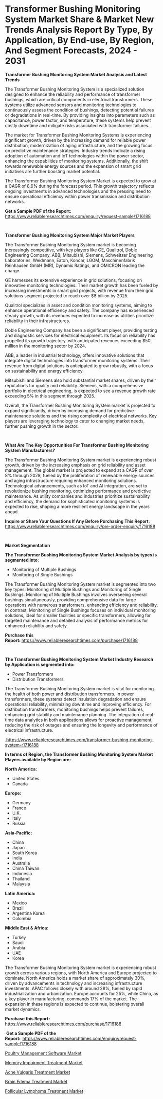 <p><h1>Transformer Bushing Monitoring System Market Share & Market New Trends Analysis Report By Type, By Application, By End-use, By Region, And Segment Forecasts, 2024 - 2031</h1></p><p><strong>Transformer Bushing Monitoring System Market Analysis and Latest Trends</strong></p>
<p><p>The Transformer Bushing Monitoring System is a specialized solution designed to enhance the reliability and performance of transformer bushings, which are critical components in electrical transformers. These systems utilize advanced sensors and monitoring technologies to continuously assess the condition of bushings, detecting potential failures or degradations in real-time. By providing insights into parameters such as capacitance, power factor, and temperature, these systems help prevent costly downtime and mitigate risks associated with transformer failures.</p><p>The market for Transformer Bushing Monitoring Systems is experiencing significant growth, driven by the increasing demand for reliable power distribution, modernization of aging infrastructure, and the growing focus on predictive maintenance strategies. Industry trends indicate a rising adoption of automation and IoT technologies within the power sector, enhancing the capabilities of monitoring systems. Additionally, the shift towards renewable energy sources and the expansion of smart grid initiatives are further boosting market potential.</p><p>The Transformer Bushing Monitoring System Market is expected to grow at a CAGR of 8.9% during the forecast period. This growth trajectory reflects ongoing investments in advanced technologies and the pressing need to ensure operational efficiency within power transmission and distribution networks.</p></p>
<p><strong>Get a Sample PDF of the Report:&nbsp;</strong> <a href="https://www.reliableresearchtimes.com/enquiry/request-sample/1716188?utm_campaign=1775&utm_medium=2&utm_source=Github&utm_content=ia&utm_term=23102024&utm_id=transformer-bushing-monitoring-system">https://www.reliableresearchtimes.com/enquiry/request-sample/1716188</a></p>
<p>&nbsp;</p>
<p><strong>Transformer Bushing Monitoring System Major Market Players</strong></p>
<p><p>The Transformer Bushing Monitoring System market is becoming increasingly competitive, with key players like GE, Qualitrol, Doble Engineering Company, ABB, Mitsubishi, Siemens, Schweitzer Engineering Laboratories, Weidmann, Eaton, Koncar, LGOM, Maschinenfabrik Reinhausen GmbH (MR), Dynamic Ratings, and OMICRON leading the charge.</p><p>GE harnesses its extensive experience in grid solutions, focusing on innovative monitoring technologies. Their market growth has been fueled by increasing investments in smart grid projects, with revenue from their grid solutions segment projected to reach over $8 billion by 2025.</p><p>Qualitrol specializes in asset and condition monitoring systems, aiming to enhance operational efficiency and safety. The company has experienced steady growth, with its revenues expected to increase as utilities prioritize reliability in their infrastructures.</p><p>Doble Engineering Company has been a significant player, providing testing and diagnostic services for electrical equipment. Its focus on reliability has propelled its growth trajectory, with anticipated revenues exceeding $50 million in the monitoring sector by 2024.</p><p>ABB, a leader in industrial technology, offers innovative solutions that integrate digital technologies into transformer monitoring systems. Their revenue from digital solutions is anticipated to grow robustly, with a focus on sustainability and energy efficiency.</p><p>Mitsubishi and Siemens also hold substantial market shares, driven by their reputations for quality and reliability. Siemens, with a comprehensive portfolio in electrical engineering, is expected to see a revenue growth rate exceeding 5% in this segment through 2025.</p><p>Overall, the Transformer Bushing Monitoring System market is projected to expand significantly, driven by increasing demand for predictive maintenance solutions and the rising complexity of electrical networks. Key players are leveraging technology to cater to changing market needs, further pushing growth in the sector.</p></p>
<p>&nbsp;</p>
<p><strong>What Are The Key Opportunities For Transformer Bushing Monitoring System Manufacturers?</strong></p>
<p><p>The Transformer Bushing Monitoring System market is experiencing robust growth, driven by the increasing emphasis on grid reliability and asset management. The global market is projected to expand at a CAGR of over 8% through 2028, fueled by the proliferation of renewable energy sources and aging infrastructure requiring enhanced monitoring solutions. Technological advancements, such as IoT and AI integration, are set to revolutionize bushing monitoring, optimizing performance and predictive maintenance. As utility companies and industries prioritize sustainability and efficiency, the demand for sophisticated monitoring systems is expected to rise, shaping a more resilient energy landscape in the years ahead.</p></p>
<p><strong>Inquire or Share Your Questions If Any Before Purchasing This Report:</strong> <a href="https://www.reliableresearchtimes.com/enquiry/pre-order-enquiry/1716188?utm_campaign=1775&utm_medium=2&utm_source=Github&utm_content=ia&utm_term=23102024&utm_id=transformer-bushing-monitoring-system">https://www.reliableresearchtimes.com/enquiry/pre-order-enquiry/1716188</a></p>
<p>&nbsp;</p>
<p><strong>Market Segmentation</strong></p>
<p><strong>The Transformer Bushing Monitoring System Market Analysis by types is segmented into:</strong></p>
<p><ul><li>Monitoring of Multiple Bushings</li><li>Monitoring of Single Bushings</li></ul></p>
<p><p>The Transformer Bushing Monitoring System market is segmented into two key types: Monitoring of Multiple Bushings and Monitoring of Single Bushings. Monitoring of Multiple Bushings involves overseeing several bushings simultaneously, providing comprehensive data for large operations with numerous transformers, enhancing efficiency and reliability. In contrast, Monitoring of Single Bushings focuses on individual monitoring solutions, ideal for smaller facilities or specific transformers, allowing for targeted maintenance and detailed analysis of performance metrics for enhanced reliability and safety.</p></p>
<p><strong>Purchase this Report:&nbsp;</strong><a href="https://www.reliableresearchtimes.com/purchase/1716188?utm_campaign=1775&utm_medium=2&utm_source=Github&utm_content=ia&utm_term=23102024&utm_id=transformer-bushing-monitoring-system">https://www.reliableresearchtimes.com/purchase/1716188</a></p>
<p>&nbsp;</p>
<p><strong>The Transformer Bushing Monitoring System Market Industry Research by Application is segmented into:</strong></p>
<p><ul><li>Power Transformers</li><li>Distribution Transformers</li></ul></p>
<p><p>The Transformer Bushing Monitoring System market is vital for monitoring the health of both power and distribution transformers. In power transformers, these systems detect insulation degradation and ensure operational reliability, minimizing downtime and improving efficiency. For distribution transformers, monitoring bushings helps prevent failures, enhancing grid stability and maintenance planning. The integration of real-time data analytics in both applications allows for proactive management, reducing the risk of outages and ensuring the longevity and performance of electrical infrastructure.</p></p>
<p><a href="https://www.reliableresearchtimes.com/transformer-bushing-monitoring-system-r1716188?utm_campaign=1775&utm_medium=2&utm_source=Github&utm_content=ia&utm_term=23102024&utm_id=transformer-bushing-monitoring-system">&nbsp;https://www.reliableresearchtimes.com/transformer-bushing-monitoring-system-r1716188</a></p>
<p><strong>In terms of Region, the Transformer Bushing Monitoring System Market Players available by Region are:</strong></p>
<p>
    <p> <strong> North America: </strong>
        <ul>
            <li>United States</li>
            <li>Canada</li>
        </ul>
        </p> 
    <p> <strong> Europe: </strong>
        <ul>
            <li>Germany</li>
            <li>France</li>
            <li>U.K.</li>
            <li>Italy</li>
            <li>Russia</li>
        </ul>
        </p> 
    <p> <strong> Asia-Pacific: </strong>
        <ul>
            <li>China</li>
            <li>Japan</li>
            <li>South Korea</li>
            <li>India</li>
            <li>Australia</li>
            <li>China Taiwan</li>
            <li>Indonesia</li>
            <li>Thailand</li>
            <li>Malaysia</li>
        </ul>
        </p> 
    <p> <strong> Latin America: </strong>
        <ul>
            <li>Mexico</li>
            <li>Brazil</li>
            <li>Argentina Korea</li>
            <li>Colombia</li>
        </ul>
        </p> 
    <p> <strong> Middle East & Africa: </strong>
        <ul>
            <li>Turkey</li>
            <li>Saudi</li>
            <li>Arabia</li>
            <li>UAE</li>
            <li>Korea</li>
        </ul>
    </p>
    </p>
<p><p>The Transformer Bushing Monitoring System market is experiencing robust growth across various regions, with North America and Europe projected to dominate. North America holds a market share of approximately 30%, driven by advancements in technology and increasing infrastructure investments. APAC follows closely with around 28%, fueled by rapid industrialization and urbanization. Europe accounts for 25%, while China, as a key player in manufacturing, commands 17% of the market. The expansion in these regions is expected to continue, bolstering overall market dynamics.</p></p>
<p><strong>Purchase this Report: </strong><a href="https://www.reliableresearchtimes.com/purchase/1716188?utm_campaign=1775&utm_medium=2&utm_source=Github&utm_content=ia&utm_term=23102024&utm_id=transformer-bushing-monitoring-system">https://www.reliableresearchtimes.com/purchase/1716188</a></p>
<p>&nbsp;<strong>Get a Sample PDF of the Report:&nbsp;&nbsp;</strong><a href="https://www.reliableresearchtimes.com/enquiry/request-sample/1716188?utm_campaign=1775&utm_medium=2&utm_source=Github&utm_content=ia&utm_term=23102024&utm_id=transformer-bushing-monitoring-system">https://www.reliableresearchtimes.com/enquiry/request-sample/1716188</a></p>
<p><strong></strong></p>
<p><p><a href="https://www.linkedin.com/pulse/poultry-management-software-market2024-2031-industry-ewale?utm_campaign=1775&utm_medium=2&utm_source=Github&utm_content=ia&utm_term=23102024&utm_id=transformer-bushing-monitoring-system">Poultry Management Software Market</a></p><p><a href="https://www.linkedin.com/pulse/comprehensive-memory-impairment-treatment-market-report-gcbae?utm_campaign=1775&utm_medium=2&utm_source=Github&utm_content=ia&utm_term=23102024&utm_id=transformer-bushing-monitoring-system">Memory Impairment Treatment Market</a></p><p><a href="https://www.linkedin.com/pulse/acne-vulgaris-treatment-market-share-size-trends-industry-analysis-cyupe?utm_campaign=1775&utm_medium=2&utm_source=Github&utm_content=ia&utm_term=23102024&utm_id=transformer-bushing-monitoring-system">Acne Vulgaris Treatment Market</a></p><p><a href="https://www.linkedin.com/pulse/unveiling-market-trends-global-brain-edema-treatment-jxgfe?utm_campaign=1775&utm_medium=2&utm_source=Github&utm_content=ia&utm_term=23102024&utm_id=transformer-bushing-monitoring-system">Brain Edema Treatment Market</a></p><p><a href="https://www.linkedin.com/pulse/market-dynamics-future-trends-global-follicular-lymphoma-j4nme?utm_campaign=1775&utm_medium=2&utm_source=Github&utm_content=ia&utm_term=23102024&utm_id=transformer-bushing-monitoring-system">Follicular Lymphoma Treatment Market</a></p></p>